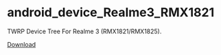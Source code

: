 # android_device_Realme3_RMX1821
TWRP Device Tree For Realme 3 (RMX1821/RMX1825).

[Download](https://github.com/fawazahmed0/android_device_Realme3_RMX1821/releases)

